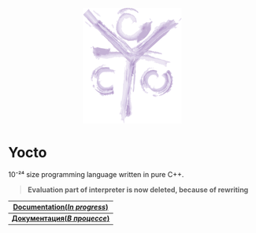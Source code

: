 <p align="center">
    <img src="img/Yocto.png" width="200">    
</p>

# Yocto

10⁻²⁴ size programming language written in pure C++.

> __Evaluation part of interpreter is now deleted, because of rewriting__

| [__Documentation(*In progress*)__](docs/en_docs/getting_started.md) |
| - |
| [__Документация(*В процессе*)__](docs/ru_docs/getting_started.md) |
